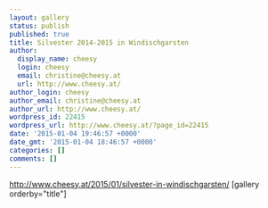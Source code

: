 ```yaml
---
layout: gallery
status: publish
published: true
title: Silvester 2014-2015 in Windischgarsten
author:
  display_name: cheesy
  login: cheesy
  email: christine@cheesy.at
  url: http://www.cheesy.at/
author_login: cheesy
author_email: christine@cheesy.at
author_url: http://www.cheesy.at/
wordpress_id: 22415
wordpress_url: http://www.cheesy.at/?page_id=22415
date: '2015-01-04 19:46:57 +0000'
date_gmt: '2015-01-04 18:46:57 +0000'
categories: []
comments: []
---
```

http://www.cheesy.at/2015/01/silvester-in-windischgarsten/
[gallery orderby="title"]
